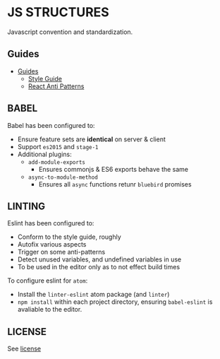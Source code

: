 # JS STRUCTURES
Javascript convention and standardization.

## Guides
- [Guides](./guides/README.md)
    - [Style Guide](./guides/style-guid.md)
    - [React Anti Patterns](./guides/react-anti-patterns.md)

## BABEL
Babel has been configured to:
- Ensure feature sets are **identical** on server & client
- Support `es2015` and `stage-1`
- Additional plugins:
    - `add-module-exports`
        - Ensures commonjs & ES6 exports behave the same
    - `async-to-module-method`
        - Ensures all `async` functions retunr `bluebird` promises

## LINTING
Eslint has been configured to:
- Conform to the style guide, roughly
- Autofix various aspects
- Trigger on some anti-patterns
- Detect unused variables, and undefined variables in use
- To be used in the editor only as to not effect build times

To configure eslint for `atom`:
- Install the `linter-eslint` atom package (and `linter`)
- `npm install` within each project directory, ensuring `babel-eslint` is avaliable to the editor.


## LICENSE

See [license](./LICENSE.md)
